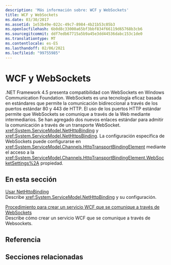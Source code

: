 ```yaml
---
description: 'Más información sobre: WCF y WebSockets'
title: WCF y WebSockets
ms.date: 03/30/2017
ms.assetid: 1e53b49e-022c-49c7-8984-4b21b53c05b3
ms.openlocfilehash: 6b0d8c33000a65bf3bbf834f66119d65768b3cb6
ms.sourcegitcommit: ddf7edb67715a5b9a45e3dd44536dabc153c1de0
ms.translationtype: MT
ms.contentlocale: es-ES
ms.lasthandoff: 02/06/2021
ms.locfileid: "99755985"
---
```

# <a name="wcf-and-websockets"></a>WCF y WebSockets

.NET Framework 4.5 presenta compatibilidad con WebSockets en Windows Communication Foundation.  WebSockets es una tecnología eficaz basada en estándares que permite la comunicación bidireccional a través de los puertos estándar 80 y 443 de HTTP. El uso de los puertos HTTP estándar permite que WebSockets se comunique a través de la Web mediante intermediarios.  Se han agregado dos nuevos enlaces estándar para admitir la comunicación a través de un transporte WebSocket. <xref:System.ServiceModel.NetHttpBinding> y <xref:System.ServiceModel.NetHttpsBinding>. La configuración específica de WebSockets puede configurarse en <xref:System.ServiceModel.Channels.HttpTransportBindingElement> mediante el acceso a la <xref:System.ServiceModel.Channels.HttpTransportBindingElement.WebSocketSettings%2A> propiedad.
  
## <a name="in-this-section"></a>En esta sección  

 [Usar NetHttpBinding](using-the-nethttpbinding.md)  
 Describe <xref:System.ServiceModel.NetHttpBinding> y su configuración.  
  
 [Procedimiento para crear un servicio WCF que se comunique a través de WebSockets](how-to-create-a-wcf-service-that-communicates-over-websockets.md)  
 Describe cómo crear un servicio WCF que se comunique a través de Websockets.  
  
## <a name="reference"></a>Referencia  
  
## <a name="related-sections"></a>Secciones relacionadas
